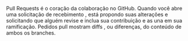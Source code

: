 Pull Requests é o coração da colaboração no GitHub. Quando você abre uma solicitação de recebimento , está propondo suas alterações e solicitando que alguém revise e inclua sua contribuição e as una em sua ramificação. Pedidos pull mostram diffs , ou diferenças, do conteúdo de ambos os branches.
